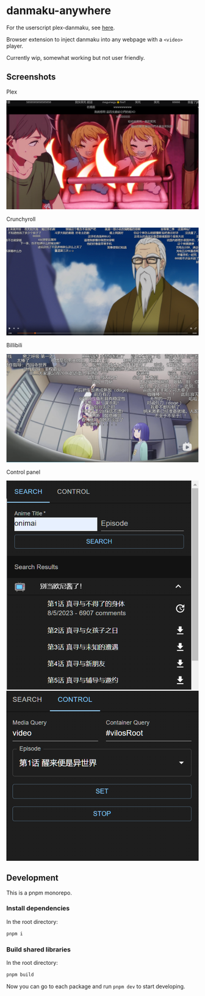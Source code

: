 # danmaku-anywhere

For the userscript plex-danmaku, see [here](./packages/plex-danmaku).

Browser extension to inject danmaku into any webpage with a `<video>` player.

Currently wip, somewhat working but not user friendly.

## Screenshots

Plex

![Plex](./assets/danmaku_plex.png)

Crunchyroll

![Crunchyroll](./assets/danmaku_crunchyroll.png)

Billibili

![Billibili](./assets/danmaku_bilibili.png)

Control panel

![Search panel](./assets/danmaku_search.png)
![Control panel](./assets/danmaku_control.png)

## Development

This is a pnpm monorepo.

### Install dependencies

In the root directory:

```bash
pnpm i
```

### Build shared libraries

In the root directory:

```bash
pnpm build
```

Now you can go to each package and run `pnpm dev` to start developing.
